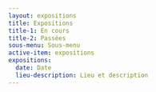 ```yaml
---
layout: expositions
title: Expositions
title-1: En cours
title-2: Passées
sous-menu: Sous-menu
active-item: expositions
expositions:
  date: Date
  lieu-description: Lieu et description
---
```

